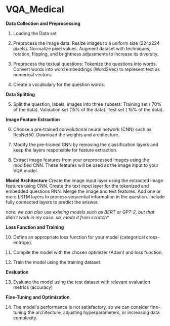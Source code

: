# VQA_Medical


**Data Collection and Preprocessing**

1. Loading the Data set

2. Preprocess the image data:
   Resize images to a uniform size (224x224 pixels).
    Normalize pixel values.
    Augment dataset with techniques, rotation, flipping, and brightness adjustments to increase its diversity.

3. Preprocess the textual questions:
   Tokenize the questions into words.
   Convert words into word embeddings (Word2Vec) to represent text as numerical vectors.
   
4. Create a vocabulary for the question words.

**Data Splitting**

5. Split the question, labels, images into three subsets:
   Training set ( 70% of the data).
   Validation set (15% of the data).
   Test set ( 15% of the data).

**Image Feature Extraction**

6. Choose a pre-trained convolutional neural network (CNN) such as ResNet50. Download the weights and architecture.

7. Modify the pre-trained CNN by removing the classification layers and keep the layers responsible for feature extraction.

8. Extract image features from your preprocessed images using the modified CNN. These features will be used as the image input to your VQA model.

**Model Architecture**
Create the image input layer using the extracted image features using CNN.
Create the text input layer for the tokenized and embedded questions RNN.
Merge the image and text features.
Add one or more LSTM layers to process sequential information in the question.
Include fully connected layers to predict the answer.
     
*note: we can also use existing models such as BERT or GPT-2, but that didn't work in my case. so, made it from scratch**

**Loss Function and Training**

10. Define an appropriate loss function for your model (categorical cross-entropy).

11. Compile the model with the chosen optimizer (Adam) and loss function.

12. Train the model using the training dataset.

**Evaluation**

13. Evaluate the model using the test dataset with relevant evaluation metrics (accuracy)

**Fine-Tuning and Optimization**

14. The model's performance is not satisfactory, so we can consider fine-tuning the architecture, adjusting hyperparameters, or increasing data complexity.
